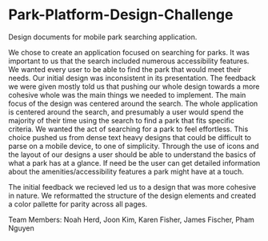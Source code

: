# Park-Platform-Design-Challenge
Design documents for mobile park searching application.

We chose to create an application focused on searching for parks. It was important to us that the search included numerous accessibility features. We wanted every user to be able to find the park that would meet their needs.
Our initial design was inconsistent in its presentation. The feedback we were given mostly told us that pushing our whole design towards a more cohesive whole was the main things we needed to implement.
The main focus of the design was centered around the search. The whole application is centered around the search, and presumably a user would spend the majority of their time using the search to find a park that fits specific criteria. We wanted the act of searching for a park to feel effortless. This choice pushed us from dense text heavy designs that could be difficult to parse on a mobile device, to one of simplicity. Through the use of icons and the layout of our designs a user should be able to understand the basics of what a park has at a glance. If need be the user can get detailed information about the amenities/accessibility features a park might have at a touch.

The initial feedback we recieved led us to a design that was more cohesive in nature. We reformatted the structure of the design elements and created a color pallette for parity across all pages. 

Team Members:
Noah Herd, Joon Kim, Karen Fisher, James Fischer, Pham Nguyen
